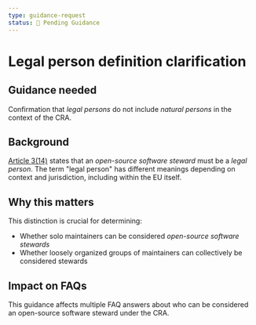 ```yaml
---
type: guidance-request
status: 🛑 Pending Guidance
---
```


# Legal person definition clarification

## Guidance needed

Confirmation that _legal persons_ do not include _natural persons_ in the context of the CRA.

## Background

[Article 3(14)][] states that an _open-source software steward_ must be a _legal person_. The term "legal person" has different meanings depending on context and jurisdiction, including within the EU itself.

## Why this matters

This distinction is crucial for determining:
- Whether solo maintainers can be considered _open-source software stewards_
- Whether loosely organized groups of maintainers can collectively be considered stewards

## Impact on FAQs

This guidance affects multiple FAQ answers about who can be considered an open-source software steward under the CRA.

[Article 3(14)]: https://eur-lex.europa.eu/legal-content/EN/TXT/HTML/?uri=OJ:L_202402847#art_3